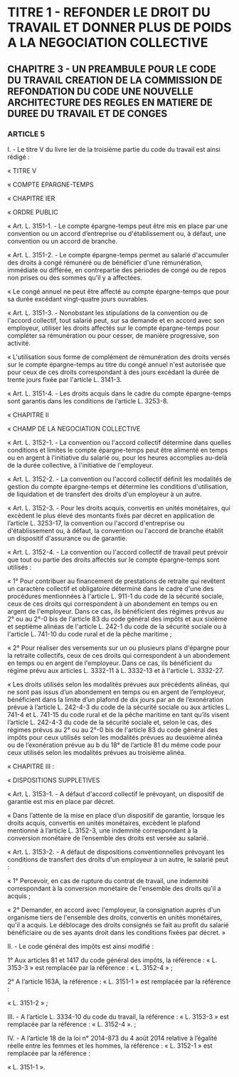 # TITRE 1 - REFONDER LE DROIT DU TRAVAIL ET DONNER PLUS DE POIDS A LA NEGOCIATION COLLECTIVE 

## CHAPITRE 3 - UN PREAMBULE POUR LE CODE DU TRAVAIL CREATION DE LA COMMISSION DE REFONDATION DU CODE UNE NOUVELLE ARCHITECTURE DES REGLES EN MATIERE DE DUREE DU TRAVAIL ET DE CONGES  

### ARTICLE 5


I. - Le titre V du livre Ier de la troisième partie du code du travail est ainsi rédigé :

« TITRE V

« COMPTE EPARGNE-TEMPS

« CHAPITRE IER

« ORDRE PUBLIC

« Art. L. 3151-1. - Le compte épargne-temps peut être mis en place par une convention ou
un accord d’entreprise ou d'établissement ou, à défaut, une convention ou un accord de branche.



« Art. L. 3151-2. - Le compte épargne-temps permet au salarié d'accumuler des droits à
congé rémunéré ou de bénéficier d'une rémunération, immédiate ou différée, en contrepartie des
périodes de congé ou de repos non prises ou des sommes qu'il y a affectées.

« Le congé annuel ne peut être affecté au compte épargne-temps que pour sa durée
excédant vingt-quatre jours ouvrables.

« Art. L. 3151-3. - Nonobstant les stipulations de la convention ou de l'accord collectif,
tout salarié peut, sur sa demande et en accord avec son employeur, utiliser les droits affectés sur
le compte épargne-temps pour compléter sa rémunération ou pour cesser, de manière
progressive, son activité.

« L'utilisation sous forme de complément de rémunération des droits versés sur le compte
épargne-temps au titre du congé annuel n'est autorisée que pour ceux de ces droits correspondant
à des jours excédant la durée de trente jours fixée par l'article L. 3141-3.

« Art. L. 3151-4. - Les droits acquis dans le cadre du compte épargne-temps sont garantis
dans les conditions de l’article L. 3253-8.

« CHAPITRE II

« CHAMP DE LA NEGOCIATION COLLECTIVE

« Art. L. 3152-1. - La convention ou l'accord collectif détermine dans quelles conditions
et limites le compte épargne-temps peut être alimenté en temps ou en argent à l'initiative du
salarié ou, pour les heures accomplies au-delà de la durée collective, à l'initiative de l'employeur.

« Art. L. 3152-2. - La convention ou l'accord collectif définit les modalités de gestion du
compte épargne-temps et détermine les conditions d'utilisation, de liquidation et de transfert des
droits d'un employeur à un autre.

« Art. L. 3152-3. - Pour les droits acquis, convertis en unités monétaires, qui excèdent le
plus élevé des montants fixés par décret en application de l’article L. 3253-17, la convention ou
l'accord d'entreprise ou d'établissement ou, à défaut, la convention ou l'accord de branche établit
un dispositif d'assurance ou de garantie.

« Art. L. 3152-4. - La convention ou l'accord collectif de travail peut prévoir que tout ou
partie des droits affectés sur le compte épargne-temps sont utilisés :

« 1° Pour contribuer au financement de prestations de retraite qui revêtent un caractère
collectif et obligatoire déterminé dans le cadre d'une des procédures mentionnées à
l'article L. 911-1 du code de la sécurité sociale, ceux de ces droits qui correspondent à un
abondement en temps ou en argent de l'employeur. Dans ce cas, ils bénéficient des régimes
prévus au 2° ou au 2°-0 bis de l'article 83 du code général des impôts et aux sixième et septième
alinéas de l'article L. 242-1 du code de la sécurité sociale ou à l'article L. 741-10 du code rural et
de la pêche maritime ;

« 2° Pour réaliser des versements sur un ou plusieurs plans d'épargne pour la retraite
collectifs, ceux de ces droits qui correspondent à un abondement en temps ou en argent de
l'employeur. Dans ce cas, ils bénéficient du régime prévu aux articles L. 3332-11 à L. 3332-13 et
à l'article L. 3332-27.



« Les droits utilisés selon les modalités prévues aux précédents alinéas, qui ne sont pas
issus d’un abondement en temps ou en argent de l’employeur, bénéficient dans la limite d’un
plafond de dix jours par an de l’exonération prévue à l’article L. 242-4-3 du code de la sécurité
sociale ou aux articles L. 741-4 et L. 741-15 du code rural et de la pêche maritime en tant qu’ils
visent l’article L. 242-4-3 du code de la sécurité sociale et, selon le cas, des régimes prévus au 2°
ou au 2°-0 bis de l'article 83 du code général des impôts pour ceux utilisés selon les modalités
prévues au deuxième alinéa ou de l’exonération prévue au b du 18° de l’article 81 du même code
pour ceux utilisés selon les modalités prévues au troisième alinéa.

« CHAPITRE III :

« DISPOSITIONS SUPPLETIVES

« Art. L. 3153-1. - A défaut d'accord collectif le prévoyant, un dispositif de garantie est
mis en place par décret.

« Dans l’attente de la mise en place d’un dispositif de garantie, lorsque les droits acquis,
convertis en unités monétaires, excèdent le plafond mentionné à l’article L. 3152-3, une
indemnité correspondant à la conversion monétaire de l’ensemble des droits est versée au salarié.

« Art. L. 3153-2. - A défaut de dispositions conventionnelles prévoyant les conditions de
transfert des droits d'un employeur à un autre, le salarié peut :

« 1° Percevoir, en cas de rupture du contrat de travail, une indemnité correspondant à la
conversion monétaire de l'ensemble des droits qu'il a acquis ;

« 2° Demander, en accord avec l'employeur, la consignation auprès d'un organisme tiers
de l'ensemble des droits, convertis en unités monétaires, qu'il a acquis. Le déblocage des droits
consignés se fait au profit du salarié bénéficiaire ou de ses ayants droit dans les conditions fixées
par décret. »

II. - Le code général des impôts est ainsi modifié :

1° Aux articles 81 et 1417 du code général des impôts, la référence : « L. 3153-3 » est
remplacée par la référence : « L. 3152-4 » ;

2° A l’article 163A, la référence : « L. 3151-1 » est remplacée par la référence :

« L. 3151-2 » ;

III. - A l’article L. 3334-10 du code du travail, la référence : « L. 3153-3 » est remplacée
par la référence : « L. 3152-4 ». ;

IV. - A l’article 18 de la loi n° 2014-873 du 4 août 2014 relative à l’égalité réelle entre les
femmes et les hommes, la référence : « L. 3152-1 » est remplacée par la référence :

« L. 3151-1 ».


